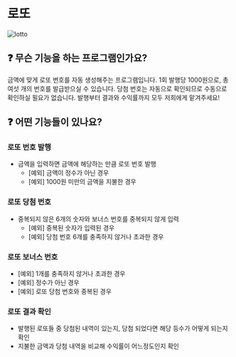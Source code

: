 # 로또
![lotto](free-icon-lottery-game-5558580.png)

## ❓ 무슨 기능을 하는 프로그램인가요?
금액에 맞게 로또 번호를 자동 생성해주는 프로그램입니다.
1회 발행당 1000원으로, 총 여섯 개의 번호를 발급받으실 수 있습니다.
당첨 번호는 자동으로 확인되므로 수동으로 확인하실 필요가 없습니다.
발행부터 결과와 수익률까지 모두 저희에게 맡겨주세요!

## ❓ 어떤 기능들이 있나요?
### 로또 번호 발행
- 금액을 입력하면 금액에 해당하는 만큼 로또 번호 발행
  - [예외] 금액이 정수가 아닌 경우
  - [예외] 1000원 미만의 금액을 지불한 경우

### 로또 당첨 번호
- 중복되지 않은 6개의 숫자와 보너스 번호를 중복되지 않게 입력
  - [예외] 중복된 숫자가 입력된 경우
  - [예외] 당첨 번호 6개를 충족하지 않거나 초과한 경우
### 로또 보너스 번호
  - [예외] 1개를 충족하지 않거나 초과한 경우
  - [예외] 정수가 아닌 경우
  - [예외] 로또 당첨 번호와 중복된 경우

### 로또 결과 확인
- 발행된 로또들 중 당첨된 내역이 있는지, 당첨 되었다면 해당 등수가 어떻게 되는지 확인
- 지불한 금액과 당첨 내역을 비교해 수익률이 어느정도인지 확인
